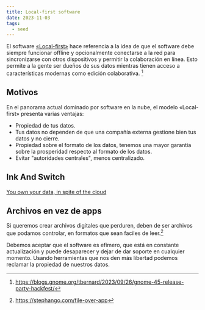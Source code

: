 ```yaml
---
title: Local-first software
date: 2023-11-03
tags:
  - seed
---
```


El software [«Local-first»](https://www.inkandswitch.com/local-first/) hace referencia a la idea de que el software debe siempre funcionar offline y opcionalmente conectarse a la red para sincronizarse con otros dispositivos y permitir la colaboración en línea.
Esto permite a la gente ser dueños de sus datos mientras tienen acceso a características modernas como edición colaborativa. [^1]

## Motivos
En el panorama actual dominado por software en la nube, el modelo «Local-first» presenta varias ventajas:

- Propiedad de tus datos.
- Tus datos no dependen de que una compañía externa gestione bien tus datos y no cierre.
- Propiedad sobre el formato de los datos, tenemos una mayor garantía sobre la prosperidad respecto al formato de los datos.
- Evitar "autoridades centrales", menos centralizado.

## Ink And Switch
[You own your data, in spite of the cloud](https://www.inkandswitch.com/local-first/)

## Archivos en vez de apps
Si queremos crear archivos digitales que perduren, deben de ser archivos que podamos controlar, en formatos que sean faciles de leer.[^2]

Debemos aceptar que el software es efímero, que está en constante actualización y puede desaparecer y dejar de dar soporte en cualquier momento. 
Usando herramientas que nos den más libertad podemos reclamar la propiedad de nuestros datos.

[^1]: https://blogs.gnome.org/tbernard/2023/09/26/gnome-45-release-party-hackfest/
[^2]: https://stephango.com/file-over-app